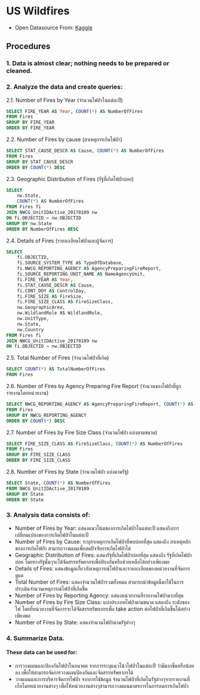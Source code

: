 # US Wildfires
- Open Datasource From: [Kaggle](https://www.kaggle.com/datasets/rtatman/188-million-us-wildfires)

## Procedures
### 1. Data is almost clear; nothing needs to be prepared or cleaned.
### 2. Analyze the data and create queries:

2.1. Number of Fires by Year (จำนวนไฟป่าในแต่ละปี)
```sql
SELECT FIRE_YEAR AS Year, COUNT(*) AS NumberOfFires
FROM Fires
GROUP BY FIRE_YEAR
ORDER BY FIRE_YEAR
```

2.2. Number of Fires by cause (สาเหตุการเกิดไฟป่า)
```sql
SELECT STAT_CAUSE_DESCR AS Cause, COUNT(*) AS NumberOfFires
FROM Fires
GROUP BY STAT_CAUSE_DESCR
ORDER BY COUNT(*) DESC
```

2.3. Geographic Distribution of Fires (รัฐที่เกิดไฟป่าบ่อย)
```sql
SELECT
    nw.State,
    COUNT(*) AS NumberOfFires
FROM Fires fi
JOIN NWCG_UnitIDActive_20170109 nw
ON fi.OBJECTID = nw.OBJECTID
GROUP BY nw.State
ORDER BY NumberOfFires DESC
```

2.4. Details of Fires (รายละเอียดไฟป่าและผู้จัดการ)
```sql
SELECT
    fi.OBJECTID,
    fi.SOURCE_SYSTEM_TYPE AS TypeOfDatabase,
    fi.NWCG_REPORTING_AGENCY AS AgencyPreparingFireReport,
    fi.SOURCE_REPORTING_UNIT_NAME AS NameAgencyUnit,
    fi.FIRE_YEAR AS Year,
    fi.STAT_CAUSE_DESCR AS Cause,
    fi.CONT_DOY AS ControlDay,
    fi.FIRE_SIZE AS FireSize,
    fi.FIRE_SIZE_CLASS AS FireSizeClass,
    nw.GeographicArea,
    nw.WildlandRole AS WildlandRole,
    nw.UnitType,
    nw.State,
    nw.Country
FROM Fires fi
JOIN NWCG_UnitIDActive_20170109 nw
ON fi.OBJECTID = nw.OBJECTID
```

2.5. Total Number of Fires (จำนวนไฟป่าที่เกิด)
```sql
SELECT COUNT(*) AS TotalNumberOfFires
FROM Fires
```

2.6. Number of Fires by Agency Preparing Fire Report (จำนวนของไฟป่าที่ถูกรายงานโดยหน่วยงาน)
```sql
SELECT NWCG_REPORTING_AGENCY AS AgencyPreparingFireReport, COUNT(*) AS NumberOfFires
FROM Fires
GROUP BY NWCG_REPORTING_AGENCY
ORDER BY COUNT(*) DESC
```

2.7. Number of Fires by Fire Size Class (จำนวนไฟป่า แบ่งตามขนาด)
```sql
SELECT FIRE_SIZE_CLASS AS FireSizeClass, COUNT(*) AS NumberOfFires
FROM Fires
GROUP BY FIRE_SIZE_CLASS
ORDER BY FIRE_SIZE_CLASS
```

2.8. Number of Fires by State (จำนวนไฟป่า แบ่งตามรัฐ)
```sql
SELECT State, COUNT(*) AS NumberOfFires
FROM NWCG_UnitIDActive_20170109
GROUP BY State
ORDER BY State
```
### 3. Analysis data consists of:
- Number of Fires by Year: แสดงแนวโน้มของการเกิดไฟป่าในแต่ละปี แสดงถึงการเปลี่ยนแปลงของการเกิดไฟป่าในแต่ละปี
- Number of Fires by Cause: ระบุสาเหตุการเกิดไฟป่าที่พบบ่อยที่สุด แสดงถึง สาเหตุหลักของการเกิดไฟป่า สามารถวางแผนเพื่อลดปัจจัยการเกิดไฟป่าได้
- Geographic Distribution of Fires: แสดงรัฐที่เกิดไฟป่าบ่อยที่สุด แสดงถึง รัฐที่เกิดไฟป่าบ่อย โดยทางรัฐนั้นๆจะได้จัดสรรทรัพยากรเพื่อป้องกันหรือช่วยเหลือได้อย่างเพียงพอ
- Details of Fires: แสดงข้อมูลเกี่่ยวกับเหตุการณ์ไฟป่าและรายละเอียดของหน่วยงานที่จัดการดูแล
- Total Number of Fires: แสดงจำนวนไฟป่ารวมทั้งหมด สามารถนำข้อมูลนี้มาใช้ในการประเมินจำนวนเหตุการณ์ไฟป่าที่เกิดขึ้น
- Number of Fires by Reporting Agency: แสดงหน่วยงานที่รายงานไฟป่ามากที่สุด
- Number of Fires by Fire Size Class: แบ่งประเภทไฟป่าตามขนาด แสดงถึง ระดับของไฟ โดยที่หน่วยงานที่จัดการจะได้จัดสรรทรัพยากรเพื่อ take action ต่อไฟป่าที่เกิดขึ้นได้อย่างเพียงพอ
- Number of Fires by State: แสดงจำนวนไฟป่าตามรัฐต่างๆ

### 4. Summarize Data.
#### These data can be used for:
- การวางแผนและป้องกันไฟป่าในอนาคต จากการระบุแนวโน้วไฟป่าในแต่ละปี ว่ามีมากขึ้นหรือน้อยลง เพื่อให้สามารถจัดการวางแผนป้องกันและจัดสรรทรัพยากรได้
- วางแผนและการบริหารจัดการไฟป่า จากการใช้ข้อมูล จำนวนไฟป่าที่เกิดในรัฐต่างๆจากรายงานที่เก็บโดยหน่วยงานต่างๆ เพื่อให้หน่วยงานต่างๆสามารถวางแผนมาตรการในการลดการเกิดไฟป่า

